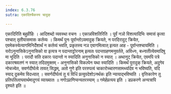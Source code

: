 ```yaml
---
index: 6.3.76
sutra: एकादिश्चैकस्य चादुक्

---
```

  एकादिरिति बहुव्रीहिः । आदिशब्दो व्यवस्था वचनः । एकान्नविशतिरिति । पूर्वं नञो विशत्यादिभिः समासं कृत्वा पश्चात् तृतीयासमासः कर्तव्यः ।  किमर्थं पुनः पूर्वान्तोऽयमादुक् क्रियते, न परदिरादुट् क्रियेत, एवमेकस्येत्यागमिनिर्देशार्थं न कर्तव्यं भवति, प्रकृतस्य नञ एवागमित्वात् इत्यत आह - पूर्वान्तश्चायमिति । यरोऽनुनासिकेऽनुनासिको वा इत्यत्र न पदान्ताट्टोरनाम् इत्यतः पदन्तग्रहणमनुवर्तते, अविध्नः, बध्नातीत्येवमादिषु मा भूदिति । परादौ सति दकारः पदान्तो न स्यादिति अनुनासिको न स्यात् । अथानुट् क्रियेत, एवमपि पत्रे दकारश्रवतणं न स्यात् तदिदमुक्तम् - अनुनासिको विकल्पेन यथा स्यादिति । किमर्थं पुरादुक् क्रियते, अदुगेव नोचज्येत, सवर्णदीर्घत्वे तावत् सिद्धम्, अतो गुणे इति पररुपत्वं चाकारोच्चारणसामर्थ्यादेव न भविष्यति, यदि स्याद् दुकमेव विदध्यात् । सवर्णदीर्घत्वं तु यं विधिं प्रत्युपदेशोऽनर्थकः इति न्यायाद्भविष्यति । वृत्तिकारेण तु प्रतिपतिलाघवार्थमादुगयं व्याख्यातः ॥  नगोऽप्राणिप्वन्यतरस्याम् ॥ गमेर्हप्रत्यय इति । डप्रकरणे अन्यत्रापि दृश्यते इति ॥